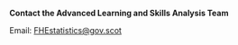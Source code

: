 **Contact the Advanced Learning and Skills Analysis Team**

Email: [FHEstatistics@gov.scot](mailto:FHEstatistics@gov.scot)
